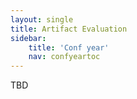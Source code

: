 ```yaml
---
layout: single
title: Artifact Evaluation
sidebar:
    title: 'Conf year'
    nav: confyeartoc
---
```


TBD
